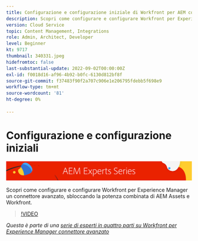 ```yaml
---
title: Configurazione e configurazione iniziale di Workfront per AEM connettore avanzato
description: Scopri come configurare e configurare Workfront per Experience Manager un connettore avanzato, sbloccando la potenza combinata di AEM Assets e Workfront.
version: Cloud Service
topic: Content Management, Integrations
role: Admin, Architect, Developer
level: Beginner
kt: 9717
thumbnail: 340331.jpeg
hidefromtoc: false
last-substantial-update: 2022-09-02T00:00:00Z
exl-id: f0018d16-af96-4b92-b0fc-6130d812bf8f
source-git-commit: f37483f90f2a707c906e1e206795fdebb5f698e9
workflow-type: tm+mt
source-wordcount: '81'
ht-degree: 0%

---
```


# Configurazione e configurazione iniziali

![Serie di esperti AEM](./assets/banner.png)

Scopri come configurare e configurare Workfront per Experience Manager un connettore avanzato, sbloccando la potenza combinata di AEM Assets e Workfront.

>[!VIDEO](https://video.tv.adobe.com/v/340331/?quality=12&learn=on)

_Questa è parte di una [serie di esperti in quattro parti su Workfront per Experience Manager connettore avanzato](./overview.md)_
